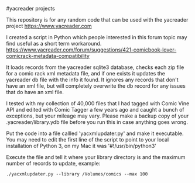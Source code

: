 #yacreader projects

This repository is for any random code that can be used with the yacreader project https://www.yacreader.com

I created a script in Python which people interested in this forum topic may find useful as a short term workaround. 
https://www.yacreader.com/forum/suggestions/421-comicbook-lover-comicrack-metadata-compatibility

It loads records from the yacreader sqlite3 database, checks each zip file for a comic rack xml metadata file, and if one exists it updates the yacreader db file with the info it found. It ignores any records that don't have an xml file, but will completely overwrite the db record for any issues that do have an xml file.

I tested with my collection of 40,000 files that I had tagged with Comic Vine API and edited with Comic Tagger a few years ago and caught a bunch of exceptions, but your mileage may vary. Please make a backup copy of your .yacreader/library.ydb file before you run this in case anything goes wrong.

Put the code into a file callled 'yacxmlupdater.py' and make it executable. You may need to edit the first line of the script to point to your local installation of Python 3, on my Mac it was '#!/usr/bin/python3'

Execute the file and tell it where your library directory is and the maximum number of records to update, example:

```
./yacxmlupdater.py --library /Volumes/comics --max 100
```

